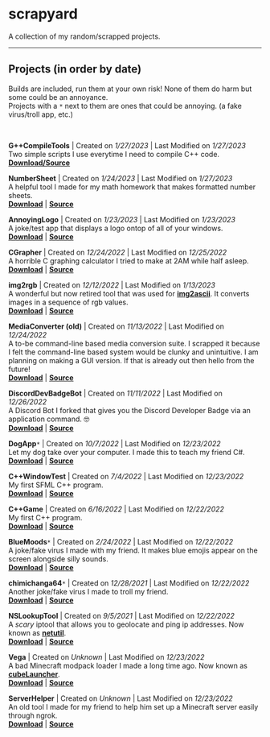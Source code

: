 # **scrapyard**
A collection of my random/scrapped projects.

---

## **Projects (in order by date)**
Builds are included, run them at your own risk! None of them do harm but some could be an annoyance. \
Projects with a `*` next to them are ones that could be annoying. (a fake virus/troll app, etc.)

<br>

**G++CompileTools** | Created on *1/27/2023* | Last Modified on *1/27/2023* \
Two simple scripts I use everytime I need to compile C++ code. \
[**Download/Source**](https://github.com/o7q/scrapyard/tree/main/projects/G%2B%2BCompileTools/src/G%2B%2BCompileTools)

**NumberSheet** | Created on *1/24/2023* | Last Modified on *1/27/2023* \
A helpful tool I made for my math homework that makes formatted number sheets. \
[**Download**](https://github.com/o7q/scrapyard/tree/main/projects/NumberSheet/build/NumberSheet) | [**Source**](https://github.com/o7q/scrapyard/tree/main/projects/NumberSheet/src/NumberSheet)

**AnnoyingLogo** | Created on *1/23/2023* | Last Modified on *1/23/2023* \
A joke/test app that displays a logo ontop of all of your windows. \
[**Download**](https://github.com/o7q/scrapyard/tree/main/projects/AnnoyingLogo/build/AnnoyingLogo) | [**Source**](https://github.com/o7q/scrapyard/tree/main/projects/AnnoyingLogo/src/AnnoyingLogo)

**CGrapher** | Created on *12/24/2022* | Last Modified on *12/25/2022* \
A horrible C graphing calculator I tried to make at 2AM while half asleep. \
[**Download**](https://github.com/o7q/scrapyard/tree/main/projects/CGrapher/build/CGrapher) | [**Source**](https://github.com/o7q/scrapyard/tree/main/projects/CGrapher/src/CGrapher)

**img2rgb** | Created on *12/12/2022* | Last Modified on *1/13/2023* \
A wonderful but now retired tool that was used for [**img2ascii**](https://github.com/o7q/img2ascii). It converts images in a sequence of rgb values. \
[**Download**](https://github.com/o7q/scrapyard/tree/main/projects/img2rgb/build/img2rgb) | [**Source**](https://github.com/o7q/scrapyard/tree/main/projects/img2rgb/src/img2rgb)

**MediaConverter (old)** | Created on *11/13/2022* | Last Modified on *12/24/2022* \
A to-be command-line based media conversion suite. I scrapped it because I felt the command-line based system would be clunky and unintuitive. I am planning on making a GUI version. If that is already out then hello from the future! \
[**Download**](https://github.com/o7q/scrapyard/tree/main/projects/MediaConverter%20(old)/build/MediaConverter) | [**Source**](https://github.com/o7q/scrapyard/tree/main/projects/MediaConverter%20(old)/src/MediaConverter)

**DiscordDevBadgeBot** | Created on *11/11/2022* | Last Modified on *12/26/2022* \
A Discord Bot I forked that gives you the Discord Developer Badge via an application command. 🤓 \
[**Download**](https://github.com/o7q/scrapyard/tree/main/projects/DiscordDevBadgeBot/build/DiscordDevBadgeBot) | [**Source**](https://github.com/o7q/scrapyard/tree/main/projects/DiscordDevBadgeBot/src/DiscordDevBadgeBot)

**DogApp**`*` | Created on *10/7/2022* | Last Modified on *12/23/2022* \
Let my dog take over your computer. I made this to teach my friend C#. \
[**Download**](https://github.com/o7q/scrapyard/tree/main/projects/DogApp/build/DogApp) | [**Source**](https://github.com/o7q/scrapyard/tree/main/projects/DogApp/src/DogApp)

**C++WindowTest** | Created on *7/4/2022* | Last Modified on *12/23/2022* \
My first SFML C++ program. \
[**Download**](https://github.com/o7q/scrapyard/tree/main/projects/C%2B%2BWindowTest/build/C%2B%2BWindowTest) | [**Source**](https://github.com/o7q/scrapyard/tree/main/projects/C%2B%2BWindowTest/src/C%2B%2BWindowTest)

**C++Game** | Created on *6/16/2022* | Last Modified on *12/22/2022* \
My first C++ program. \
[**Download**](https://github.com/o7q/scrapyard/tree/main/projects/C%2B%2BGame/build/C%2B%2BGame) | [**Source**](https://github.com/o7q/scrapyard/tree/main/projects/C%2B%2BGame/src/C%2B%2BGame)

**BlueMoods**`*` | Created on *2/24/2022* | Last Modified on *12/22/2022* \
A joke/fake virus I made with my friend. It makes blue emojis appear on the screen alongside silly sounds. \
[**Download**](https://github.com/o7q/scrapyard/tree/main/projects/BlueMoods/build) | [**Source**](https://github.com/o7q/scrapyard/tree/main/projects/BlueMoods/src)

**chimichanga64**`*` | Created on *12/28/2021* | Last Modified on *12/22/2022* \
Another joke/fake virus I made to troll my friend. \
[**Download**](https://github.com/o7q/scrapyard/tree/main/projects/chimichanga64/build/chimichanga64) | [**Source**](https://github.com/o7q/scrapyard/tree/main/projects/chimichanga64/src/chimichanga64)

**NSLookupTool** | Created on *9/5/2021* | Last Modified on *12/22/2022* \
A *scary* iptool that allows you to geolocate and ping ip addresses. Now known as [**netutil**](https://github.com/o7q/netutil). \
[**Download**](https://github.com/o7q/scrapyard/tree/main/projects/NSLookupTool/build/NSLookupTool) | [**Source**](https://github.com/o7q/scrapyard/tree/main/projects/NSLookupTool/src/NSLookupTool)

**Vega** | Created on *Unknown* | Last Modified on *12/23/2022* \
A bad Minecraft modpack loader I made a long time ago. Now known as [**cubeLauncher**](https://github.com/o7q/cubeLauncher). \
[**Download**](https://github.com/o7q/scrapyard/tree/main/projects/Vega/build/Vega) | [**Source**](https://github.com/o7q/scrapyard/tree/main/projects/Vega/src/Vega)

**ServerHelper** | Created on *Unknown* | Last Modified on *12/23/2022* \
An old tool I made for my friend to help him set up a Minecraft server easily through ngrok. \
[**Download**](https://github.com/o7q/scrapyard/tree/main/projects/ServerHelper/build/ServerHelper) | [**Source**](https://github.com/o7q/scrapyard/tree/main/projects/ServerHelper/src/ServerHelper)